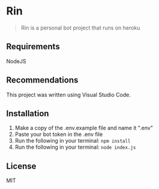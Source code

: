 # Rin

> Rin is a personal bot project that runs on heroku

## Requirements

NodeJS

## Recommendations

This project was written using Visual Studio Code.

## Installation

1) Make a copy of the .env.example file and name it ".env"
2) Paste your bot token in the .env file
3) Run the following in your terminal: `npm install`
4) Run the following in your terminal: `node index.js`

## License

MIT